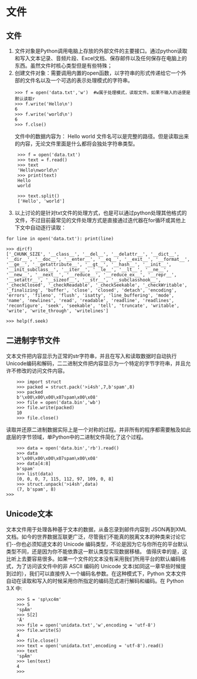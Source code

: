 # 文件
## 文件
1. 文件对象是Python调用电脑上存放的外部文件的主要接口。通过python读取和写入文本记录、音频片段、Excel文档、保存邮件以及任何保存在电脑上的东西。虽然文件时核心类型但是有些特殊；
2. 创建文件对象：需要调用内置的open函数，以字符串的形式传递给它一个外部的文件名以及一个可选的表示处理模式的字符串。
    ```
    >>> f = open('data.txt','w')  #w属于处理模式，读取文件。如果不输入的话便是默认读取r
    >>> f.write('Hello\n')
    6
    >>> f.write('world\n')
    6
    >>> f.clse()
    ```
    文件中的数据内容为：
   Hello
   world
   文件名可以是完整的路径。但是读取出来的内容，无论文件里面是什么都将会独处字符串类型。
   ```
    >>> f = open('data.txt')
    >>> text = f.read()
    >>> text
    'Hello\nworld\n'
    >>> print(text)
    Hello
    world
    
    >>> text.split()
    ['Hello', 'world']
   ```
4. 以上讨论的是针对txt文件的处理方式，也是可以通过python处理其他格式的文件，不过目前最常见的文件处理方式是直接通过迭代器在for循环或其他上下文中自动逐行读取：
```
for line in open('data.txt'): print(line)
```
```
>>> dir(f)
['_CHUNK_SIZE', '__class__', '__del__', '__delattr__', '__dict__', '__dir__', '__doc__', '__enter__', '__eq__', '__exit__', '__format__', '__ge__', '__getattribute__', '__gt__', '__hash__', '__init__', '__init_subclass__', '__iter__', '__le__', '__lt__', '__ne__', '__new__', '__next__', '__reduce__', '__reduce_ex__', '__repr__', '__setattr__', '__sizeof__', '__str__', '__subclasshook__', '_checkClosed', '_checkReadable', '_checkSeekable', '_checkWritable', '_finalizing', 'buffer', 'close', 'closed', 'detach', 'encoding', 'errors', 'fileno', 'flush', 'isatty', 'line_buffering', 'mode', 'name', 'newlines', 'read', 'readable', 'readline', 'readlines', 'reconfigure', 'seek', 'seekable', 'tell', 'truncate', 'writable', 'write', 'write_through', 'writelines']

>>> help(f.seek)
```
## 二进制字节文件
文本文件把内容显示为正常的str字符串，并且在写入和读取数据时自动执行Unicode编码和解码，二二进制文件把内容显示为一个特定的字节字符串，并且允许不修改的访问文件内容。
```
    >>> import struct
    >>> packed = struct.pack('>i4sh',7,b'spam',8)
    >>> packed
    b'\x00\x00\x00\x07spam\x00\x08'
    >>> file = open('data.bin','wb')
    >>> file.write(packed)
    10
    >>> file.close()
```
读取并还原二进制数据实际上是一个对称的过程。并非所有的程序都需要触及如此底层的字节领域，单Python中的二进制文件简化了这个过程。
```
    >>> data = open('data.bin','rb').read()
    >>> data
    b'\x00\x00\x00\x07spam\x00\x08'
    >>> data[4:8]
    b'spam'
    >>> list(data)
    [0, 0, 0, 7, 115, 112, 97, 109, 0, 8]
    >>> struct.unpack('>i4sh',data)
    (7, b'spam', 8)
>>>
```
## Unicode文本
文本文件用于处理各种基于文本的数据，从备忘录到邮件内容到 JSON再到XML 文档。如今的世界数据互联更广泛，尽管我们不能真的脱离文本的种类来讨论它们--你也必须知道文本的 Unicode 编码类型，不论是因为它与你所在的平台默认类型不同，还是因为你不能依靠这一默认类型实现数据移植。
值得庆幸的是，这比听上去要容易很多。如果一个文件的文本没有采用我们所用平台的默认编码格式，为了访问该文件中的非 ASCII 编码的 Unicode 文本(如同这一章早些时候提到过的），我们可以直接传入一个编码名参数。在这种模式下，Python 文本文件自动在读取和写入的时候采用你所指定的编码范式进行解码和编码。在 Python 3.X 中:
```
    >>> S = 'sp\xc4m'
    >>> S
    'spÄm'
    >>> S[2]
    'Ä'
    >>> file = open('unidata.txt','w',encoding = 'utf-8')
    >>> file.write(S)
    4
    >>> file.close()
    >>> text = open('unidata.txt',encoding = 'utf-8').read()
    >>> text
    'spÄm'
    >>> len(text)
    4
    >>>
```

